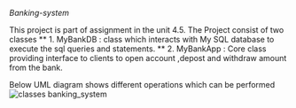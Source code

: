  *Banking-system*

 This project is part of assignment in the unit 4.5. The Project consist of two classes
    ** 1. MyBankDB : class which interacts with  My SQL database to execute the sql queries and statements.
    ** 2. MyBankApp : Core class providing interface to clients to open account ,depost and withdraw amount from the bank.

 Below UML diagram shows different operations which can be performed 
 ![classes banking_system](https://github.com/mithleshp/banking-system/tree/master/docs/banking_uml.jpg)
 
 